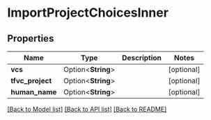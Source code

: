 # ImportProjectChoicesInner

## Properties

Name | Type | Description | Notes
------------ | ------------- | ------------- | -------------
**vcs** | Option<**String**> |  | [optional]
**tfvc_project** | Option<**String**> |  | [optional]
**human_name** | Option<**String**> |  | [optional]

[[Back to Model list]](../README.md#documentation-for-models) [[Back to API list]](../README.md#documentation-for-api-endpoints) [[Back to README]](../README.md)


